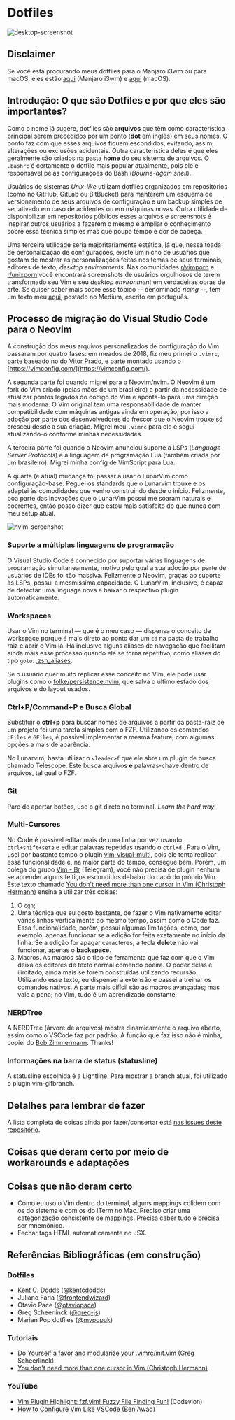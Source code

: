 # Dotfiles

![desktop-screenshot](https://github.com/vibraniumdev/dotfiles/blob/main/media/desktop.png)

## Disclaimer

Se você está procurando meus dotfiles para o Manjaro i3wm ou para macOS, eles estão [aqui](https://github.com/vibraniumdev/i3wm-dotfiles) (Manjaro i3wm) e [aqui](https://github.com/vibraniumdev/macOS-Dotfiles) (macOS).

## Introdução: O que são Dotfiles e por que eles são importantes?

Como o nome já sugere, dotfiles são **arquivos** que têm como característica principal serem precedidos por um ponto (**dot** em inglês) em seus nomes. O ponto faz com que esses arquivos fiquem escondidos, evitando, assim, alterações ou exclusões acidentais. Outra característica deles é que eles geralmente são criados na pasta **home** do seu sistema de arquivos. O `.bashrc` é certamente o dotfile mais popular atualmente, pois ele é responsável pelas configurações do Bash (_Bourne-again shell_).

Usuários de sistemas _Unix-like_ utilizam dotfiles organizados em repositórios (como no GitHub, GitLab ou BitBucket) para manterem um esquema de versionamento de seus arquivos de configuração e um backup simples de ser ativado em caso de acidentes ou em máquinas novas. Outra utilidade de disponibilizar em repositórios públicos esses arquivos e screenshots é inspirar outros usuários a fazerem o mesmo e ampliar o conhecimento sobre essa técnica simples mas que poupa tempo e dor de cabeça.

Uma terceira utilidade seria majoritariamente estética, já que, nessa toada de personalização de configurações, existe um nicho de usuários que gostam de mostrar as personalizações feitas nos temas de seus terminais, editores de texto, _desktop environments_. Nas comunidades [r/vimporn](https://www.reddit.com/r/vimporn/) e [r/unixporn](https://www.reddit.com/r/unixporn/) você encontrará screenshots de usuários orgulhosos de terem transformado seu Vim e seu _desktop environment_ em verdadeiras obras de arte. Se quiser saber mais sobre esse tópico -- denominado _ricing_ --, tem um texto meu [aqui](https://medium.com/blacktech/introdução-ao-ricing-60243fab4275), postado no Medium, escrito em português.

## Processo de migração do Visual Studio Code para o Neovim

A construção dos meus arquivos personalizados de configuração do Vim passaram por quatro fases: em meados de 2018, fiz meu primeiro `.vimrc`, parte baseado no do [Vitor Prado](https://github.com/vitorprado), e parte montado usando o [https://vimconfig.com/](https://vimconfig.com/). 

A segunda parte foi quando migrei para o Neovim/nvim. O Neovim é um fork do Vim criado (pelas mãos de um brasileiro) a partir da necessidade de atualizar pontos legados do código do Vim e apontá-lo para uma direção mais moderna. O Vim original tem uma responsabilidade de manter compatibilidade com máquinas antigas ainda em operação; por isso a adoção por parte dos desenvolvedores do frescor que o Neovim trouxe só cresceu desde a sua criação. Migrei meu `.vimrc` para ele e segui atualizando-o conforme minhas necessidades.

A terceira parte foi quando o Neovim anunciou suporte a LSPs (*Language Server Protocols*) e à linguagem de programação Lua (também criada por um brasileiro). Migrei minha config de VimScript para Lua.

A quarta (e atual) mudança foi passar a usar o LunarVim como configuração-base. Peguei os standards que o Lunarvim trouxe e os adaptei às comodidades que venho construindo desde o início. Felizmente, boa parte das inovações que o LunarVim possui me soaram naturais e coerentes, então posso dizer que estou mais satisfeito do que nunca com meu setup atual.

![nvim-screenshot](https://github.com/vibraniumdev/dotfiles/blob/main/media/nvim.png)

### Suporte a múltiplas linguagens de programação

O Visual Studio Code é conhecido por suportar várias linguagens de programação simultaneamente, motivo pelo qual a sua adoção por parte de usuários de IDEs foi tão massiva. Felizmente o Neovim, graças ao suporte às LSPs, possui a mesmíssima capacidade. O LunarVim, inclusive, é capaz de detectar uma linguage nova e baixar o respectivo plugin automaticamente.  

### Workspaces

Usar o Vim no terminal — que é o meu caso — dispensa o conceito de workspace porque é mais direto ao ponto dar um `cd` na pasta de trabalho raiz e abrir o Vim lá. Há inclusive alguns aliases de navegação que facilitam ainda mais esse processo quando ele se torna repetitivo, como aliases do tipo `goto`: [.zsh_aliases](https://github.com/vibraniumdev/dotfiles/blob/main/.zsh_aliases).

Se o usuário quer muito replicar esse conceito no Vim, ele pode usar plugins como o [folke/persistence.nvim](https://github.com/folke/persistence.nvim), que salva o último estado dos arquivos e do layout usados. 

### Ctrl+P/Command+P e Busca Global

Substituir o **ctrl+p** para buscar nomes de arquivos a partir da pasta-raiz de um projeto foi uma tarefa simples com o FZF. Utilizando os comandos `:Files` e `GFiles`, é possível implementar a mesma feature, com algumas opções a mais de aparência.

No Lunarvim, basta utilizar o `<leader>f` que ele abre um plugin de busca chamado Telescope. Este busca arquivos **e** palavras-chave dentro de arquivos, tal qual o FZF.

### Git

Pare de apertar botões, use o git direto no terminal. *Learn the hard way*!

### Multi-Cursores

No Code é possível editar mais de uma linha por vez usando `ctrl+shift+seta` e editar palavras repetidas usando o `ctrl+d` . Para o Vim, usei por bastante tempo o plugin [vim-visual-multi](https://github.com/mg979/vim-visual-multi), pois ele tenta replicar essa funcionalidade e, na maior parte do tempo, consegue bem. Porém, um colega do grupo [Vim - Br](https://t.me/vimbr) (Telegram), você não precisa de plugin nenhum se aprender alguns feitiços escondidos debaixo do capô do próprio Vim. Este texto chamado [You don't need more than one cursor in Vim (Christoph Hermann)](https://medium.com/@schtoeffel/you-don-t-need-more-than-one-cursor-in-vim-2c44117d51db) ensina a utilizar três coisas:

1. O `cgn`;
2. Uma técnica que eu gosto bastante, de fazer o Vim nativamente editar várias linhas verticalmente ao mesmo tempo, assim como o Code faz. Essa funcionalidade, porém, possui algumas limitações, como, por exemplo, apenas funcionar se a edição for feita exatamente no início da linha. Se a edição for apagar caracteres, a tecla **delete** não vai funcionar, apenas o **backspace**.
3. Macros. As macros são o tipo de ferramenta que faz com que o Vim deixa os editores de texto normal comendo poeira. O poder delas é ilimitado, ainda mais se forem construídas utilizando recursão. Utilizando esse texto, eu dispensei a extensão e passei a treinar os comandos nativos. A parte mais difícil são as macros avançadas; mas vale a pena; no Vim, tudo é um aprendizado constante.

### NERDTree

A NERDTree (árvore de arquivos) mostra dinamicamente o arquivo aberto, assim como o VSCode faz por padrão. A função que faz isso não é minha, copiei do [Bob Zimmermann](https://stackoverflow.com/a/59977029). Thanks!

### Informações na barra de status (statusline)

A statusline escolhida é a Lightline. Para mostrar a branch atual, foi utilizado o plugin vim-gitbranch.

## Detalhes para lembrar de fazer

A lista completa de coisas ainda por fazer/consertar está [nas issues deste repositório](https://github.com/vibraniumdev/dotfiles/issues).

## Coisas que deram certo por meio de workarounds e adaptações

## Coisas que não deram certo

- Como eu uso o Vim dentro do terminal, alguns mappings colidem com os do sistema e com os do iTerm no Mac. Preciso criar uma categorização consistente de mappings. Precisa caber tudo e precisa ser mnemônico.
- Fechar tags HTML automaticamente no JSX.

## Referências Bibliográficas (em construção)

### Dotfiles

- Kent C. Dodds ([@kentcdodds](https://github.com/kentcdodds/dotfiles))
- Juliano Faria ([@frontendwizard](https://github.com/frontendwizard/dotfiles))
- Otavio Pace ([@otaviopace](https://github.com/otaviopace/dotfiles))
- Greg Scheerlinck ([@greg-js](https://github.com/greg-js))
- Marian Pop dotfiles ([@mvpopuk](https://github.com/mvpopuk/dotfiles))

### Tutoriais

- [Do Yourself a favor and modularize your .vimrc/init.vim](https://www.gregjs.com/vim/2016/do-yourself-a-favor-and-modularize-your-vimrc-init-vim/) (Greg Scheerlinck)
- [You don't need more than one cursor in Vim (Christoph Hermann)](https://medium.com/@schtoeffel/you-don-t-need-more-than-one-cursor-in-vim-2c44117d51db)

### YouTube

- [Vim Plugin Highlight: fzf.vim! Fuzzy File Finding Fun!](https://www.youtube.com/watch?v=DpURGnb4Fyk) (Codevion)
- [How to Configure Vim Like VSCode](https://www.youtube.com/watch?v=gnupOrSEikQ) (Ben Awad)

# 
